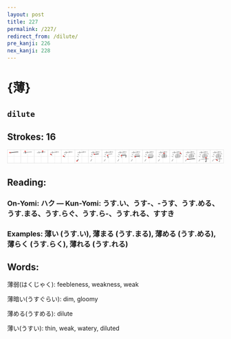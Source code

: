 ```yaml
---
layout: post
title: 227
permalink: /227/
redirect_from: /dilute/
pre_kanji: 226
nex_kanji: 228
---
```


# {薄}

## `dilute`

## Strokes: 16

<div class="stroke"><img src="../images/E89684.png" /></div>

## Reading:

### On-Yomi: ハク &mdash; Kun-Yomi: うす.い、うす-、-うす、うす.める、うす.まる、うす.らぐ、うす.ら-、うす.れる、すすき

### Examples: 薄い (うす.い), 薄まる (うす.まる), 薄める (うす.める), 薄らく (うす.らく), 薄れる (うす.れる)

## Words:

薄弱(はくじゃく): feebleness, weakness, weak

薄暗い(うすぐらい): dim, gloomy

薄める(うすめる): dilute

薄い(うすい): thin, weak, watery, diluted
